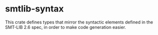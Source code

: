 # smtlib-syntax

This crate defines types that mirror the syntactic elements defined in the SMT-LIB 2.6 spec, in order to make code generation easier.
